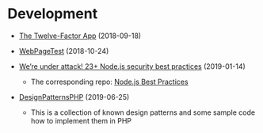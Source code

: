 # Development


- [The Twelve-Factor App](https://12factor.net/de/) (2018-09-18)

- [WebPageTest](https://www.webpagetest.org) (2018-10-24) 

- [We’re under attack! 23+ Node.js security best practices](https://medium.com/@nodepractices/were-under-attack-23-node-js-security-best-practices-e33c146cb87d) (2019-01-14)
  - The corresponding repo: [Node.js Best Practices](https://github.com/i0natan/nodebestpractices/tree/security-best-practices-section)

- [DesignPatternsPHP](https://designpatternsphp.readthedocs.io/en/latest/README.html) (2019-06-25)

  - This is a collection of known design patterns and some sample code how to implement them in PHP
